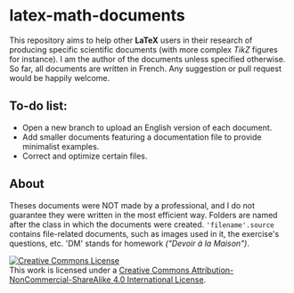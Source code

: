 # latex-math-documents

This repository aims to help other **LaTeX** users in their research of producing specific scientific documents (with more complex *TikZ* figures for instance).  I am the author of the documents unless specified otherwise. So far, all documents are written in French.  Any suggestion or pull request would be happily welcome.

## To-do list:

* Open a new branch to upload an English version of each document.
* Add smaller documents featuring a documentation file to provide minimalist examples.
* Correct and optimize certain files.

## About
Theses documents were NOT made by a professional, and I do not guarantee they were written in the most efficient way.
Folders are named after the class in which the documents were created. `'filename'.source` contains file-related documents, such as images used in it, the exercise's questions, etc. 'DM' stands for homework *("Devoir à la Maison")*.

<a rel="license" href="http://creativecommons.org/licenses/by-nc-sa/4.0/"><img alt="Creative Commons License" style="border-width:0" src="https://i.creativecommons.org/l/by-nc-sa/4.0/88x31.png" /></a><br />This work is licensed under a <a rel="license" href="http://creativecommons.org/licenses/by-nc-sa/4.0/">Creative Commons Attribution-NonCommercial-ShareAlike 4.0 International License</a>.

